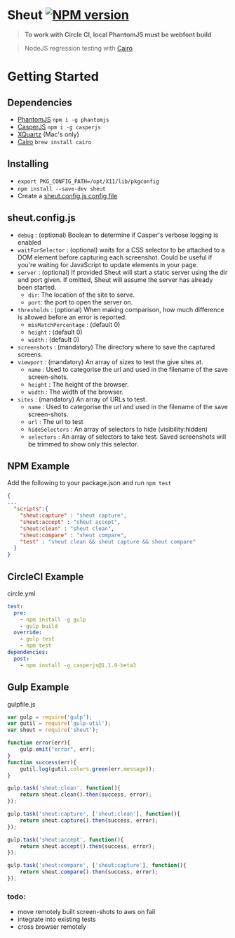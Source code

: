 Sheut [![NPM version](http://img.shields.io/npm/v/sheut.svg)](https://www.npmjs.org/package/sheut)
==============
 
 >  **To work with Circle CI, local PhantomJS must be webfont build**

 >  NodeJS regression testing with [Cairo](http://cairographics.org/)
 
# Getting Started

## Dependencies

 * [PhantomJS](http://phantomjs.org/) `npm i -g phantomjs`
 * [CasperJS](http://casperjs.org/) `npm i -g casperjs`
 * [XQuartz](https://xquartz.macosforge.org/landing/) (Mac's only)
 * [Cairo](http://cairographics.org/) `brew install cairo`

## Installing

 * `export PKG_CONFIG_PATH=/opt/X11/lib/pkgconfig`
 * `npm install --save-dev sheut`
 * Create a [sheut.config.js config file](sheut.config.js)
 
## sheut.config.js 

 * `debug` : (optional) Boolean to determine if Casper's verbose logging is enabled
 * `waitForSelector` : (optional) waits for a CSS selector to be attached to a DOM element before capturing each screenshot. Could be useful if you're waiting for JavaScript to update elements in your page.
 * `server` : (optional) If provided Sheut will start a static server using the dir and port given. If omitted, Sheut will assume the server has already been started.
   * `dir`: The location of the site to serve.
   * `port`: the port to open the server on.
 * `thresholds` : (optional) When making comparison, how much difference is allowed before an error is reported.
   * `misMatchPercentage` : (default 0) 
   * `height` : (default 0)
   * `width` :  (default 0)
 * `screenshots` : (mandatory) The directory where to save the captured screens.
 * `viewport` : (mandatory) An array of sizes to test the give sites at.
   * `name` : Used to categorise the url and used in the filename of the save screen-shots.
   * `height` : The height of the browser.
   * `width` : The width of the browser.
 * `sites` : (mandatory) An array of URLs to test.
   * `name` : Used to categorise the url and used in the filename of the save screen-shots.
   * `url` : The url to test
   * `hideSelectors` : An array of selectors to hide (visibility:hidden)
   * `selectors` : An array of selectors to take test.  Saved screenshots will be trimmed to show only this selector.

## NPM Example

Add the following to your package.json and run `npm test`

```json
{
...
  "scripts":{
    "sheut:capture" : "sheut capture",
    "sheut:accept" : "sheut accept",
    "sheut:clean" : "sheut clean",
    "sheut:compare" : "sheut compare",
    "test" : "sheut clean && sheut capture && sheut compare"
  }
}
```

## CircleCI Example

circle.yml

```yml
test:
  pre:
    - npm install -g gulp
    - gulp build
  override:
    - gulp test
    - npm test
dependencies:
  post:
    - npm install -g casperjs@1.1.0-beta3
```


## Gulp Example

gulpfile.js

```javascript
var gulp = require('gulp');
var gutil = require('gulp-util');
var sheut = require('sheut');

function error(err){
    gulp.emit("error", err);
}
function success(err){
    gutil.log(gutil.colors.green(err.message));
}

gulp.task('sheut:clean', function(){
    return sheut.clean().then(success, error);
});

gulp.task('sheut:capture', ['sheut:clean'], function(){
    return sheut.capture().then(success, error);
});

gulp.task('sheut:accept', function(){
    return sheut.accept().then(success, error);
});

gulp.task('sheut:compare', ['sheut:capture'], function(){
    return sheut.compare().then(success, error);
});
```

### todo:
 * move remotely built screen-shots to aws on fail
 * integrate into existing tests
 * cross browser remotely
